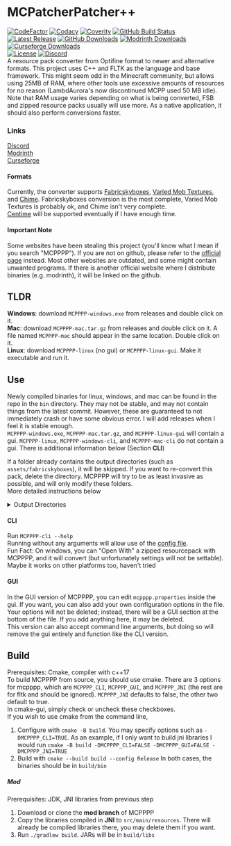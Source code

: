 # MCPatcherPatcher++
[![CodeFactor](https://www.codefactor.io/repository/github/supsm/mcpppp/badge)](https://www.codefactor.io/repository/github/supsm/mcpppp)
[![Codacy](https://app.codacy.com/project/badge/Grade/78de1baf045f4931ab13ccd7664c8d74)](https://www.codacy.com/gh/supsm/MCPPPP/dashboard?utm_source=github.com&amp;utm_medium=referral&amp;utm_content=supsm/MCPPPP&amp;utm_campaign=Badge_Grade)
[![Coverity](https://img.shields.io/coverity/scan/mcpppp.svg)](https://scan.coverity.com/projects/mcpppp)
[![GitHub Build Status](https://img.shields.io/github/workflow/status/supsm/mcpppp/Compile)](https://github.com/supsm/MCPPPP/actions/workflows/compile.yml)  
[![Latest Release](https://img.shields.io/github/v/release/supsm/mcpppp)](https://github.com/supsm/mcpppp/releases)
[![GitHub Downloads](https://img.shields.io/github/downloads/supsm/mcpppp/total?label=Github%20downloads)](https://github.com/supsm/mcpppp/releases)
[![Modrinth Downloads](https://img.shields.io/modrinth/dt/V7z6aY71?label=Modrinth%20downloads)](https://modrinth.com/mod/mcpppp)
[![Curseforge Downloads](https://cf.way2muchnoise.eu/mcpppp.svg)](https://www.curseforge.com/minecraft/mc-mods/mcpppp)  
[![License](https://img.shields.io/github/license/supsm/mcpppp)](https://github.com/supsm/mcpppp)
[![Discord](https://img.shields.io/discord/824116179534348288?logo=discord)](https://discord.gg/waXJDswsaR)  
A resource pack converter from Optifine format to newer and alternative formats. This project uses C++ and FLTK as the language and base framework. This might seem odd in the Minecraft community, but allows using 25MB of RAM, where other tools use excessive amounts of resources for no reason (LambdAurora's now discontinued MCPP used 50 MB idle). Note that RAM usage varies depending on what is being converted, FSB and zipped resource packs usually will use more. As a native application, it should also perform conversions faster.  

### Links  
[Discord](https://discord.gg/waXJDswsaR)  
[Modrinth](https://modrinth.com/mod/mcpppp)  
[Curseforge](https://www.curseforge.com/minecraft/mc-mods/mcpppp)  

#### Formats
Currently, the converter supports [Fabricskyboxes](https://modrinth.com/mod/fabricskyboxes), [Varied Mob Textures](https://www.curseforge.com/minecraft/mc-mods/varied-mob-textures), and [Chime](https://www.curseforge.com/minecraft/mc-mods/chime-fabric). Fabricskyboxes conversion is the most complete, Varied Mob Textures is probably ok, and Chime isn't very complete.  
[Centime](https://github.com/SekoiaTree/Centime) will be supported eventually if I have enough time.  

#### Important Note
Some websites have been stealing this project (you'll know what I mean if you search "MCPPPP"). If you are not on github, please refer to the [official page](https://github.com/supsm/MCPPPP) instead. Most other websites are outdated, and some might contain unwanted programs. If there is another official website where I distribute binaries (e.g. modrinth), it will be linked on the github.  

## TLDR
**Windows**: download `MCPPPP-windows.exe` from releases and double click on it.  
**Mac**: download `MCPPPP-mac.tar.gz` from releases and double click on it. A file named `MCPPPP-mac` should appear in the same location. Double click on it.  
**Linux**: download `MCPPPP-linux` (no gui) or `MCPPPP-linux-gui`. Make it executable and run it.  

## Use
Newly compiled binaries for linux, windows, and mac can be found in the repo in the `bin` directory. They may not be stable, and may not contain things from the latest commit. However, these are guaranteed to not immediately crash or have some obvious error. I will add releases when I feel it is stable enough.  
`MCPPPP-windows.exe`, `MCPPPP-mac.tar.gz`, and `MCPPPP-linux-gui` will contain a gui.
`MCPPPP-linux`, `MCPPPP-windows-cli`, and `MCPPPP-mac-cli` do not contain a gui. There is additional information below (Section **CLI**)  
  
If a folder already contains the output directories (such as `assets/fabricskyboxes`), it will be skipped. If you want to re-convert this pack, delete the directory. MCPPPP will try to be as least invasive as possible, and will only modify these folders.  
More detailed instructions below  
<details>
  <summary>Output Directories</summary>

  Fabricskyboxes: `assets/fabricskyboxes/sky`  
  Varied Mob Textures: `assets/minecraft/varied/textures/entity`  
  Chime: `assets/mcpppp`, `assets/minecraft/overrides`
</details>


#### CLI
Run `MCPPPP-cli --help`  
Running without any arguments will allow use of the [config file](CONFIG.md).  
Fun Fact: On windows, you can "Open With" a zipped resourcepack with MCPPPP, and it will convert (but unfortunately settings will not be settable). Maybe it works on other platforms too, haven't tried  

#### GUI
In the GUI version of MCPPPP, you can edit `mcpppp.properties` inside the gui. If you want, you can also add your own configuration options in the file. Your options will not be deleted; instead, there will be a GUI section at the bottom of the file. If you add anything here, it may be deleted.  
This version can also accept command line arguments, but doing so will remove the gui entirely and function like the CLI version.  

## Build
Prerequisites: Cmake, compiler with c++17  
To build MCPPPP from source, you should use cmake. There are 3 options for mcpppp, which are `MCPPPP_CLI`, `MCPPPP_GUI`, and `MCPPPP_JNI` (the rest are for fltk and should be ignored). `MCPPPP_JNI` defaults to false, the other two default to true.  
In cmake-gui, simply check or uncheck these checkboxes.  
If you wish to use cmake from the command line, 
1. Configure with `cmake -B build`. You may specify options such as `-DMCPPPP_CLI=TRUE`. As an example, if I only want to build jni libraries I would run `cmake -B build -DMCPPPP_CLI=FALSE -DMCPPPP_GUI=FALSE -DMCPPPP_JNI=TRUE`
2. Build with `cmake --build build --config Release`
In both cases, the binaries should be in `build/bin`

##### Mod
Prerequisites: JDK, JNI libraries from previous step
1. Download or clone the **mod branch** of MCPPPP  
2. Copy the libraries compiled in **JNI** to `src/main/resources`. There will already be compiled libraries there, you may delete them if you want.  
3. Run `./gradlew build`. JARs will be in `build/libs`  

